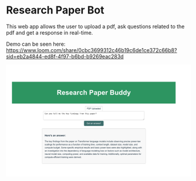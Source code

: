 # Research Paper Bot

This web app allows the user to upload a pdf, ask questions related to the pdf and get a response in real-time.

Demo can be seen here: https://www.loom.com/share/0cbc3699312c46b19c6de1ce372c66b8?sid=eb2a4844-ed8f-4f97-b6bd-b9269eac283d 

![Research Paper Bot](https://github.com/jenni4j/Research-Paper-Bot/blob/main/PaperBot.png)
